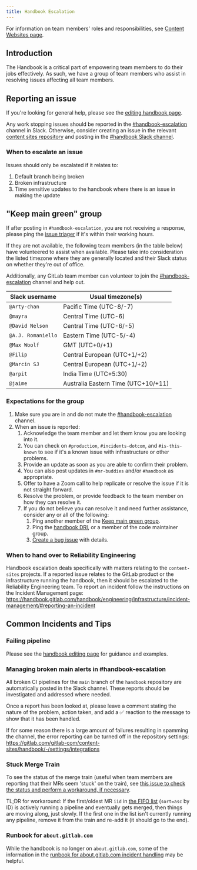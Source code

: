 ```yaml
---
title: Handbook Escalation
---
```


For information on team members' roles and responsibilities, see [Content Websites page](maintenance.md).

## Introduction

The Handbook is a critical part of empowering team members to do their jobs effectively. As such, we have a group of team members who assist in resolving issues affecting all team members.

## Reporting an issue

If you're looking for general help, please see the [editing handbook page](editing-handbook/_index.md#need-help).

Any work stopping issues should be reported in the [#handbook-escalation](https://gitlab.slack.com/archives/CVDP3HG5V) channel in Slack.
Otherwise, consider creating an issue in the relevant [content sites repository](https://gitlab.com/gitlab-com/content-sites/) and posting in the [#handbook Slack channel](https://gitlab.enterprise.slack.com/archives/C81PT2ALD).

### When to escalate an issue

Issues should only be escalated if it relates to:

1. Default branch being broken
1. Broken infrastructure
1. Time sensitive updates to the handbook where there is an issue in making the update

## "Keep main green" group

If after posting in `#handbook-escalation`, you are not receiving a response, please ping the [issue triager](maintenance.md#team-structure) if it's within their working hours.

If they are not available, the following team members (in the table below) have volunteered to assist when available. Please take into consideration the listed timezone where they are generally located and their Slack status on whether they're out of office.

Additionally, any GitLab team member can volunteer to join the [#handbook-escalation](https://gitlab.slack.com/archives/CVDP3HG5V) channel and help out.

| Slack username | Usual timezone(s) |
| ----- | ----- |
| `@Arty-chan` | Pacific Time (UTC-8/-7) |
| `@mayra` | Central Time (UTC-6) |
| `@David Nelson` | Central Time (UTC-6/-5) |
| `@A.J. Romaniello` | Eastern Time (UTC-5/-4) |
| `@Max Woolf` | GMT (UTC+0/+1) |
| `@Filip` | Central European (UTC+1/+2) |
| `@Marcin SJ` | Central European (UTC+1/+2) |
| `@arpit` | India Time (UTC+5:30) |
| `@jaime` | Australia Eastern Time (UTC+10/+11) |

### Expectations for the group

1. Make sure you are in and do not mute the [#handbook-escalation](https://gitlab.slack.com/archives/CVDP3HG5V) channel.
1. When an issue is reported:
   1. Acknowledge the team member and let them know you are looking into it.
   1. You can check on `#production`, `#incidents-dotcom`, and `#is-this-known` to see if it's a known issue with infrastructure or other problems.
   1. Provide an update as soon as you are able to confirm their problem.
   1. You can also post updates in `#mr-buddies` and/or `#handbook` as appropriate.
   1. Offer to have a Zoom call to help replicate or resolve the issue if it is not straight forward.
   1. Resolve the problem, or provide feedback to the team member on how they can resolve it.
   1. If you do not believe you can resolve it and need further assistance, consider any or all of the following:
      1. Ping another member of the [Keep main green group](#keep-main-green-group).
      1. Ping the [handbook DRI](maintenance.md#team-structure), or a member of the code maintainer group.
      1. [Create a bug issue](https://gitlab.com/gitlab-com/content-sites/handbook/-/issues/new) with details.

### When to hand over to Reliability Engineering

Handbook escalation deals specifically with matters relating to the `content-sites` projects.
If a reported issue relates to the GitLab product or the infrastructure running the handbook, then it should be escalated to the Reliability Engineering team.
To report an incident follow the instructions on the Incident Management page: <https://handbook.gitlab.com/handbook/engineering/infrastructure/incident-management/#reporting-an-incident>

## Common Incidents and Tips

### Failing pipeline

Please see the [handbook editing page](editing-handbook/_index.md#failing-pipelines) for guidance and examples.

### Managing broken main alerts in #handbook-escalation

All broken CI pipelines for the `main` branch of the `handbook` repository are automatically posted in the Slack channel.
These reports should be investigated and addressed where needed.

Once a report has been looked at, please leave a comment stating the nature of the problem, action taken, and add a ✅ reaction to the message to show that it has been handled.

If for some reason there is a large amount of failures resulting in spamming the channel, the error reporting can be turned off in the repository settings: <https://gitlab.com/gitlab-com/content-sites/handbook/-/settings/integrations>

### Stuck Merge Train

To see the status of the merge train (useful when team members are reporting that their MRs seem 'stuck' on the train), see [this issue to check the status and perform a workaround, if necessary](https://gitlab.com/gitlab-org/gitlab/-/issues/217908#when-the-merge-train-in-the-www-gitlab-com-project-might-be-stuck).

TL;DR for workaround: If the first/oldest MR `iid` in [the FIFO list](https://gitlab.com/api/v4/projects/7764/merge_trains?scope=active&per_page=100&sort=asc) (`sort=asc` by ID) is actively running a pipeline and eventually gets merged, then things are moving along, just slowly.  If the first one in the list isn't currently running any pipeline, remove it from the train and re-add it (it should go to the end).

### Runbook for `about.gitlab.com`

While the handbook is no longer on `about.gitlab.com`, some of the information in the [runbook for about.gitlab.com incident handling](https://gitlab.com/gitlab-com/runbooks/-/blob/master/docs/uncategorized/about-gitlab-com.md) may be helpful.
